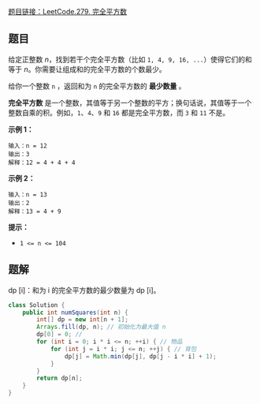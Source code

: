 [题目链接：LeetCode.279. 完全平方数](https://leetcode-cn.com/problems/perfect-squares/)

## 题目

给定正整数 *n*，找到若干个完全平方数（比如 `1, 4, 9, 16, ...`）使得它们的和等于 *n*。你需要让组成和的完全平方数的个数最少。

给你一个整数 `n` ，返回和为 `n` 的完全平方数的 **最少数量** 。

**完全平方数** 是一个整数，其值等于另一个整数的平方；换句话说，其值等于一个整数自乘的积。例如，`1`、`4`、`9` 和 `16` 都是完全平方数，而 `3` 和 `11` 不是。

**示例 1：**

```
输入：n = 12
输出：3 
解释：12 = 4 + 4 + 4
```

**示例 2：**

```
输入：n = 13
输出：2
解释：13 = 4 + 9
```

**提示：**

- `1 <= n <= 104`

## 题解

dp [i]：和为 i 的完全平方数的最少数量为 dp [i]。

```java
class Solution {
    public int numSquares(int n) {
        int[] dp = new int[n + 1];
        Arrays.fill(dp, n); // 初始化为最大值 n
        dp[0] = 0; // 
        for (int i = 0; i * i <= n; ++i) { // 物品
            for (int j = i * i; j <= n; ++j) { // 背包
                dp[j] = Math.min(dp[j], dp[j - i * i] + 1);
            }
        }
        return dp[n];
    }
}
```



 